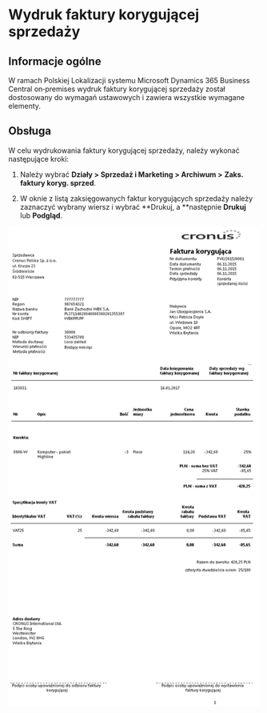 # Wydruk faktury korygującej sprzedaży

## Informacje ogólne

W ramach Polskiej Lokalizacji systemu Microsoft Dynamics 365 Business
Central on‑premises wydruk faktury korygującej sprzedaży został
dostosowany do wymagań ustawowych i zawiera wszystkie wymagane elementy.

## Obsługa

W celu wydrukowania faktury korygującej sprzedaży, należy wykonać
następujące kroki:

1.  Należy wybrać **Działy \> Sprzedaż i Marketing \> Archiwum \>**
    **Zaks. faktury koryg. sprzed**.

2.  W oknie z listą zaksięgowanych faktur korygujących sprzedaży należy
    zaznaczyć wybrany wiersz i wybrać **Drukuj, a **następnie
    **Drukuj** lub **Podgląd**.

  ![](media/image301.png)